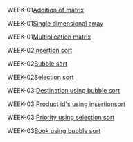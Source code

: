 WEEK-01[Addition of matrix](https://github.com/soumyabayya/2203A51592_DAA_Batch-02/blob/main/Addition_of_matrix.c)

WEEK-01[Single dimensional array](https://github.com/soumyabayya/2203A51592_DAA_Batch-02/blob/main/single_dimensional_array.c)

WEEK-01[Multiplication matrix](https://github.com/soumyabayya/2203A51592_DAA_Batch-02/blob/main/multiplication.c)

WEEK-02[Insertion sort](https://github.com/soumyabayya/2203A51592_DAA_Batch-02/blob/main/insertion_sort.c)

WEEK-02[Bubble sort](https://github.com/soumyabayya/2203A51592_DAA_Batch-02/blob/main/bubble_sort.c)

WEEK-02[Selection sort](https://github.com/soumyabayya/2203A51592_DAA_Batch-02/blob/main/selection_sort.c)

WEEK-03:[Destination using bubble sort](https://github.com/soumyabayya/2203A51592_DAA_Batch-02/blob/main/destination_bubblesort.cpp)

WEEK-03:[Product id's using insertionsort](https://github.com/soumyabayya/2203A51592_DAA_Batch-02/blob/main/productid_insertionsort.c)

WEEK-03:[Priority using selection sort](https://github.com/soumyabayya/2203A51592_DAA_Batch-02/blob/main/priority_selectionsort.c)

WEEK-03[Book using bubble sort](https://github.com/soumyabayya/2203A51592_DAA_Batch-02/blob/main/book_bubblesort.c)
